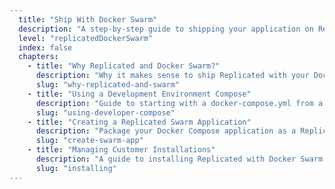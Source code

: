 ```yaml
---
  title: "Ship With Docker Swarm"
  description: "A step-by-step guide to shipping your application on Replicated using Docker Swarm."
  level: "replicatedDockerSwarm"
  index: false
  chapters:
    - title: "Why Replicated and Docker Swarm?"
      description: "Why it makes sense to ship Replicated with your Docker Swarm application"
      slug: "why-replicated-and-swarm"
    - title: "Using a Development Environment Compose"
      description: "Guide to starting with a docker-compose.yml from a development environment"
      slug: "using-developer-compose"
    - title: "Creating a Replicated Swarm Application"
      description: "Package your Docker Compose application as a Replicated application"
      slug: "create-swarm-app"
    - title: "Managing Customer Installations"
      description: "A guide to installing Replicated with Docker Swarm for your customers"
      slug: "installing"
---
```

